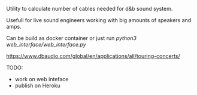 Utility to calculate number of cables needed for d&b sound system.

Usefull for live sound engineers working with big amounts of speakers and amps.

Can be build as docker container or just run *python3 web_interface/web_interface.py*

https://www.dbaudio.com/global/en/applications/all/touring-concerts/

TODO:
- work on web inteface
- publish on Heroku
